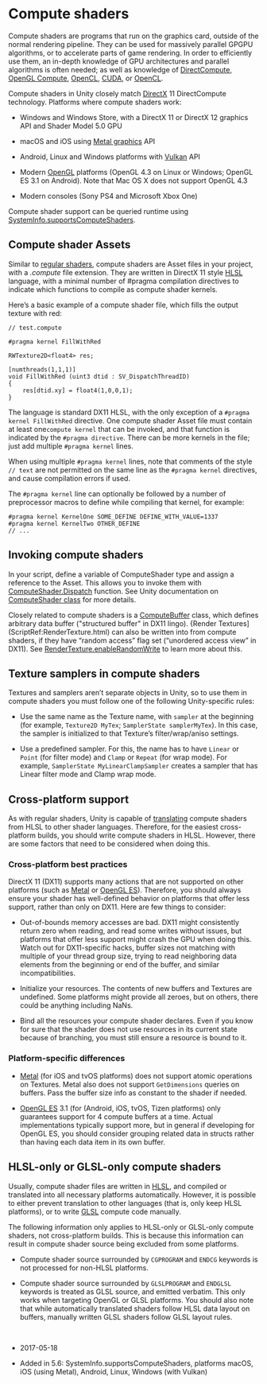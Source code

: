 # Compute shaders

Compute shaders are programs that run on the graphics card, outside of the normal rendering pipeline. They can be used for massively parallel GPGPU algorithms, or to accelerate parts of game rendering. In order to efficiently use them, an in-depth knowledge of GPU architectures and parallel algorithms is often needed; as well as knowledge of [DirectCompute](http://msdn.microsoft.com/en-us/library/windows/desktop/ff476331.aspx), 
[OpenGL Compute](https://www.khronos.org/opengl/wiki/Compute_Shader),
[OpenCL](http://en.wikipedia.org/wiki/OpenCL),  [CUDA](http://en.wikipedia.org/wiki/CUDA), or  [OpenCL](http://en.wikipedia.org/wiki/OpenCL).

Compute shaders in Unity closely match [ DirectX](https://en.wikipedia.org/wiki/DirectX) 11 DirectCompute technology. Platforms where compute shaders work:

* Windows and Windows Store, with a DirectX 11 or DirectX 12 graphics API and Shader Model 5.0 GPU

* macOS and iOS using [Metal graphics](https://developer.apple.com/metal/) API

* Android, Linux and Windows platforms with [Vulkan](https://www.khronos.org/vulkan/) API

* Modern [OpenGL](https://www.opengl.org/) platforms (OpenGL 4.3 on Linux or Windows; OpenGL ES 3.1 on Android). Note that Mac OS X does not support OpenGL 4.3

* Modern consoles (Sony PS4 and Microsoft Xbox One)

Compute shader support can be queried runtime using [SystemInfo.supportsComputeShaders](ScriptRef:SystemInfo-supportsComputeShaders.html).

## Compute shader Assets

Similar to [regular shaders](class-Shader), compute shaders are Asset files in your project, with a *.compute* file extension. They are written in DirectX 11 style [HLSL](http://msdn.microsoft.com/en-us/library/windows/desktop/bb509561.aspx) language, with a minimal number of #pragma compilation directives to indicate which functions to compile as compute shader kernels.

Here’s a basic example of a compute shader file, which fills the output texture with red:

```
// test.compute

#pragma kernel FillWithRed

RWTexture2D<float4> res;

[numthreads(1,1,1)]
void FillWithRed (uint3 dtid : SV_DispatchThreadID)
{
    res[dtid.xy] = float4(1,0,0,1);
}
```

The language is standard DX11 HLSL, with the only exception of a `#pragma kernel FillWithRed` directive. One compute shader Asset file must contain at least one`compute kernel` that can be invoked, and that function is indicated by the `#pragma directive`. There can be more kernels in the file; just add multiple `#pragma kernel` lines.

When using multiple `#pragma kernel` lines, note that comments of the style `// text` are not permitted on the same line as the `#pragma kernel` directives, and cause compilation errors if used.

The `#pragma kernel` line can optionally be followed by a number of preprocessor macros to define while compiling that kernel, for example:

```
#pragma kernel KernelOne SOME_DEFINE DEFINE_WITH_VALUE=1337
#pragma kernel KernelTwo OTHER_DEFINE
// ...
```

## Invoking compute shaders

In your script, define a variable of ComputeShader type and assign a reference to the Asset. This allows you to invoke them with [ComputeShader.Dispatch](ScriptRef:ComputeShader.Dispatch.html) function. See Unity documentation on [ComputeShader class](ScriptRef:ComputeShader.html) for more details.

Closely related to compute shaders is a [ComputeBuffer](ScriptRef:ComputeBuffer.html) class, which defines arbitrary data buffer ("structured buffer" in DX11 lingo). {Render Textures](ScriptRef:RenderTexture.html) can also be written into from compute shaders, if they have “random access” flag set (“unordered access view” in DX11). See [RenderTexture.enableRandomWrite](ScriptRef:RenderTexture-enableRandomWrite.html) to learn more about this.

## Texture samplers in compute shaders

Textures and samplers aren’t separate objects in Unity, so to use them in compute shaders you must follow one of the following Unity-specific rules:

* Use the same name as the Texture name, with `sampler` at the beginning (for example, `Texture2D MyTex`; `SamplerState samplerMyTex`). In this case, the sampler is initialized to that Texture’s filter/wrap/aniso settings.

* Use a predefined sampler. For this, the name has to have `Linear` or `Point` (for filter mode) and `Clamp` or `Repeat` (for wrap mode). For example, `SamplerState MyLinearClampSampler` creates a sampler that has Linear filter mode and Clamp wrap mode.

## Cross-platform support

As with regular shaders, Unity is capable of [translating](SL-ShadingLanguage) compute shaders from HLSL to other shader languages. Therefore, for the easiest cross-platform builds, you should write compute shaders in HLSL. However, there are some factors that need to be considered when doing this.

### Cross-platform best practices

DirectX 11 (DX11) supports many actions that are not supported on other platforms (such as [Metal](https://developer.apple.com/metal/) or [OpenGL ES](https://www.opengl.org/)). Therefore, you should always ensure your shader has well-defined behavior on platforms that offer less support, rather than only on DX11. Here are few things to consider:

* Out-of-bounds memory accesses are bad. DX11 might consistently return zero when reading, and read some writes without issues, but platforms that offer less support might crash the GPU when doing this. Watch out for DX11-specific hacks, buffer sizes not matching with multiple of your thread group size, trying to read neighboring data elements from the beginning or end of the buffer, and similar incompatibilities.

* Initialize your resources. The contents of new buffers and Textures are undefined. Some platforms might provide all zeroes, but on others, there could be anything including NaNs. 

* Bind all the resources your compute shader declares. Even if you know for sure that the shader does not use resources in its current state because of branching, you must still ensure a resource is bound to it.

### Platform-specific differences

* [Metal](https://www.opengl.org/) (for iOS and tvOS platforms) does not support atomic operations on Textures. Metal also does not support `GetDimensions` queries on buffers. Pass the buffer size info as constant to the shader if needed.

* [OpenGL ES](https://www.opengl.org/) 3.1 (for (Android, iOS, tvOS, Tizen platforms) only guarantees support for 4 compute buffers at a time. Actual implementations typically support more, but in general if developing for OpenGL ES, you should consider grouping related data in structs rather than having each data item in its own buffer.

## HLSL-only or GLSL-only compute shaders

Usually, compute shader files are written in [HLSL](https://en.wikipedia.org/wiki/High-Level_Shading_Language), and compiled or translated into all necessary platforms automatically. However, it is possible to either prevent translation to other languages (that is, only keep HLSL platforms), or to write [GLSL](https://en.wikipedia.org/wiki/OpenGL_Shading_Language) compute code manually.

The following information only applies to HLSL-only or GLSL-only compute shaders, not cross-platform builds. This is because this information can result in compute shader source being excluded from some platforms. 

* Compute shader source surrounded by `CGPROGRAM` and `ENDCG` keywords is not processed for non-HLSL platforms.

* Compute shader source surrounded by `GLSLPROGRAM` and `ENDGLSL` keywords is treated as GLSL source, and emitted verbatim. This only works when targeting OpenGL or GLSL platforms. You should also note that while automatically translated shaders follow HLSL data layout on buffers, manually written GLSL shaders follow GLSL layout rules.


<br/>

* <span class="page-edit"> 2017-05-18  <!-- include IncludeTextAmendPageSomeEdit --></span>

* <span class="page-history">Added in 5.6: SystemInfo.supportsComputeShaders, platforms macOS, iOS (using Metal), Android, Linux, Windows (with Vulkan) 
</span>


